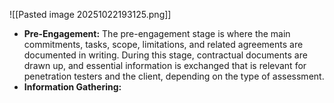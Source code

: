 ![[Pasted image 20251022193125.png]]
- **Pre-Engagement:**  The pre-engagement stage is where the main commitments, tasks, scope, limitations, and related agreements are documented in writing. During this stage, contractual documents are drawn up, and essential information is exchanged that is relevant for penetration testers and the client, depending on the type of assessment.
- **Information Gathering:**
